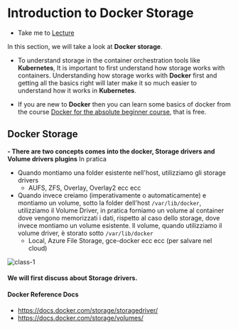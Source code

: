 # Introduction to Docker Storage

  - Take me to [Lecture](https://kodekloud.com/topic/introduction-to-docker-storage-3/)
  
In this section, we will take a look at **Docker storage**.

- To understand storage in the container orchestration tools like **Kubernetes**, It is important to first understand how storage works with containers. Understanding how storage works with **Docker** first and getting all the basics right will later make it so much easier to understand how it works in **Kubernetes**.

- If you are new to **Docker** then you can learn some basics of docker from the course [Docker for the absolute beginner course](https://kodekloud.com/courses/docker-for-the-absolute-beginner/), that is free. 

## Docker Storage

**- There are two concepts comes into the docker, Storage drivers and Volume drivers plugins**
In pratica 
- Quando montiamo una folder esistente nell'host, utilizziamo gli storage drivers
  - AUFS, ZFS, Overlay, Overlay2 ecc ecc
- Quando invece creiamo (imperativamente o automaticamente) e montiamo un volume, sotto la folder dell'host 
`/var/lib/docker`, utilizziamo il Volume Driver, in pratica forniamo un volume al container dove vengono
memorizzati i dati, rispetto al caso dello storage, dove invece montiamo un volume esistente. Il volume, quando
utilizziamo il volume driver, è storato sotto `/var/lib/docker`
  - Local, Azure File Storage, gce-docker ecc ecc (per salvare nel cloud)

![class-1](../../images/class1.PNG)

#### We will first discuss about Storage drivers.

#### Docker Reference Docs

- https://docs.docker.com/storage/storagedriver/
- https://docs.docker.com/storage/volumes/